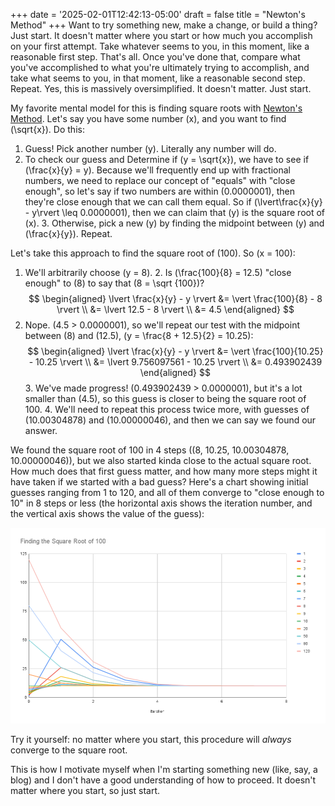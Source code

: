 +++
date = '2025-02-01T12:42:13-05:00'
draft = false
title = "Newton's Method"
+++
Want to try something new, make a change, or build a thing? Just
start. It doesn't matter where you start or how much you accomplish on
your first attempt. Take whatever seems to you, in this moment, like a
reasonable first step. That's all. Once you've done that, compare what
you've accomplished to what you're ultimately trying to accomplish,
and take what seems to you, in that moment, like a reasonable second
step. Repeat. Yes, this is massively oversimplified. It doesn't
matter. Just start.

My favorite mental model for this is finding square roots with
[Newton's
Method](https://en.wikipedia.org/wiki/Newton%27s_method). Let's say
you have some number \(x\), and you want to find \(\sqrt{x}\). Do
this:

1. Guess! Pick another number \(y\). Literally any number will do.
2. To check our guess and Determine if \(y = \sqrt{x}\), we have to
see if \(\frac{x}{y} = y\). Because we'll frequently end up with
fractional numbers, we need to replace our concept of "equals" with
"close enough", so let's say if two numbers are within \(0.0000001\),
then they're close enough that we can call them equal. So if
\(\lvert\frac{x}{y} - y\rvert \leq 0.0000001\), then we can claim that
\(y\) is the square root of \(x\).  3. Otherwise, pick a new \(y\) by
finding the midpoint between \(y\) and \(\frac{x}{y}\). Repeat.

Let's take this approach to find the square root of \(100\). So \(x =
100\):

1. We'll arbitrarily choose \(y = 8\).  2. Is \(\frac{100}{8} = 12.5\)
"close enough" to \(8\) to say that \(8 = \sqrt {100}\)?  $$
\begin{aligned} \lvert \frac{x}{y} - y \rvert &= \vert \frac{100}{8} -
8 \rvert \\ &= \lvert 12.5 - 8 \rvert \\ &= 4.5 \end{aligned} $$
3. Nope. \(4.5 > 0.0000001\), so we'll repeat our test with the
midpoint between \(8\) and \(12.5\), \(y = \frac{8 + 12.5}{2} =
10.25\): $$ \begin{aligned} \lvert \frac{x}{y} - y \rvert &= \vert
\frac{100}{10.25} - 10.25 \rvert \\ &= \lvert 9.756097561 - 10.25
\rvert \\ &= 0.493902439 \end{aligned} $$ 3. We've made progress!
\(0.493902439 > 0.0000001\), but it's a lot smaller than \(4.5\), so
this guess is closer to being the square root of 100.  4. We'll need
to repeat this process twice more, with guesses of \(10.00304878\) and
\(10.00000046\), and then we can say we found our answer.

We found the square root of 100 in 4 steps (\(8, 10.25, 10.00304878,
10.00000046\)), but we also started kinda close to the actual square
root. How much does that first guess matter, and how many more steps
might it have taken if we started with a bad guess? Here's a chart
showing initial guesses ranging from 1 to 120, and all of them
converge to "close enough to 10" in 8 steps or less (the horizontal
axis shows the iteration number, and the vertical axis shows the value
of the guess):

![Image](Finding_the_Square_Root_of_100.png)

Try it yourself: no matter where you start, this procedure will
*always* converge to the square root.

This is how I motivate myself when I'm starting something new (like, 
say, a blog) and I don't have a good understanding of how to
proceed. It doesn't matter where you start, so just start.
